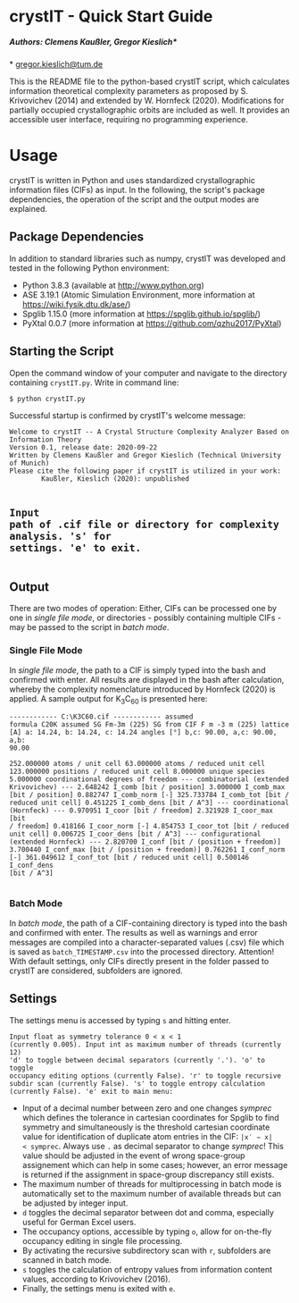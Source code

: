 <!DOCTYPE html>
<html>
	<head>
		<meta charset="utf-8">
		<meta name="viewport" content="width=device-width, initial-scale=1.0">
		<link rel="stylesheet" href="https://stackedit.io/style.css" />
	</head>
	<body class="stackedit">
		<div class="stackedit__html">
			<h1 id="crystIT">crystIT - Quick Start Guide</h1>
				<h5 id="authors-clemens-kaussler-gregor-kieslich">Authors: Clemens Kaußler, Gregor Kieslich*</h5>
				<p>* <a href="mailto:gregor.kieslich@tum.de">gregor.kieslich@tum.de</a></p>
				<p>This is the README file to the python-based crystIT script, which calculates information theoretical complexity parameters as proposed by S. Krivovichev (2014) and extended by W. Hornfeck (2020). Modifications for partially occupied crystallographic orbits are included as well. It provides an accessible user interface, requiring no programming experience.</p>
			<h1 id="usage">Usage</h1>
				<p>crystIT is written in Python and uses standardized crystallographic information files (CIFs) as input. In the following, the script's package dependencies, the operation of the script and the output modes are explained.</p>
				<h2 id="package-dependencies">Package Dependencies</h2>
					<p>In addition to standard libraries such as numpy, crystIT was developed and tested in the following Python environment:</p>
					<ul>
						<li> Python 3.8.3 (available at <a href="http://www.python.org">http://www.python.org</a>) </li>
						<li> ASE 3.19.1 (Atomic Simulation Environment, more information at <a href="https://wiki.fysik.dtu.dk/ase/">https://wiki.fysik.dtu.dk/ase/</a>)</li>
						<li> Spglib 1.15.0 (more information at <a href="https://spglib.github.io/spglib/">https://spglib.github.io/spglib/</a>)</li>
						<li> PyXtal 0.0.7 (more information at <a href="https://github.com/qzhu2017/PyXtal">https://github.com/qzhu2017/PyXtal</a>)</li>
					</ul>
				<h2 id="starting-the-script">Starting the Script</h2>
					<p>Open the command window of your computer and navigate to the directory containing <code>crystIT.py</code>. Write in command line:</p>
					<pre><code>$ python crystIT.py</code></pre>
					<p>Successful startup is confirmed by crystIT's welcome message:</p>
					<pre><code>Welcome to crystIT -- A Crystal Structure Complexity Analyzer Based on Information Theory
Version 0.1, release date: 2020-09-22
Written by Clemens Kaußler and Gregor Kieslich (Technical University of Munich)
Please cite the following paper if crystIT is utilized in your work:
		Kaußler, Kieslich (2020): unpublished

Input path of .cif file or directory for complexity analysis. 's' for settings. 'e' to exit.</code></pre>
				<h2 id="output">Output</h2>
					<p>There are two modes of operation: Either, CIFs can be processed one by one in <i>single file mode</i>, or directories - possibly containing multiple CIFs - may be passed to the script in <i>batch mode</i>.</p>
					<h3 id="single-file-mode">Single File Mode</h3>
						<p>In <i>single file mode</i>, the path to a CIF is simply typed into the bash and confirmed with enter. All results are displayed in the bash after calculation, whereby the complexity nomenclature introduced by Hornfeck (2020) is applied. A sample output for K<sub>3</sub>C<sub>60</sub> is presented here:</p>
						<pre><code>------------ C:\K3C60.cif ------------
assumed formula  C20K
assumed SG       Fm-3m (225)
SG from CIF      F m -3 m (225)
lattice [A]      a: 14.24, b: 14.24, c: 14.24
angles [°]       b,c: 90.00, a,c: 90.00, a,b: 90.00
---
252.000000       atoms / unit cell
63.000000        atoms / reduced unit cell
123.000000       positions / reduced unit cell
8.000000         unique species
5.000000         coordinational degrees of freedom
--- combinatorial (extended Krivovichev) ---
2.648242         I_comb                  [bit / position]
3.000000         I_comb_max              [bit / position]
0.882747         I_comb_norm             [-]
325.733784       I_comb_tot              [bit / reduced unit cell]
0.451225         I_comb_dens             [bit / A^3]
--- coordinational (Hornfeck) ---
0.970951         I_coor                  [bit / freedom]
2.321928         I_coor_max              [bit / freedom]
0.418166         I_coor_norm             [-]
4.854753         I_coor_tot              [bit / reduced unit cell]
0.006725         I_coor_dens             [bit / A^3]
--- configurational (extended Hornfeck) ---
2.820700         I_conf                  [bit / (position + freedom)]
3.700440         I_conf_max              [bit / (position + freedom)]
0.762261         I_conf_norm             [-]
361.049612       I_conf_tot              [bit / reduced unit cell]
0.500146         I_conf_dens             [bit / A^3]</code></pre>
					<h3 id="batch-mode">Batch Mode</h3>
						<p>In <i>batch mode</i>, the path of a CIF-containing directory is typed into the bash and confirmed with enter. The results as well as warnings and error messages are compiled into a character-separated values (.csv) file which is saved as <code>batch_TIMESTAMP.csv</code> into the processed directory. Attention! With default settings, only CIFs directly present in the folder passed to crystIT are considered, subfolders are ignored.</p>
				<h2 id="settings">Settings</h2>
					<p>The settings menu is accessed by typing <code>s</code> and hitting enter.</p>
					<pre><code>Input float as symmetry tolerance 0 < x < 1      (currently 0.005).
Input int as maximum number of threads           (currently 12)
'd' to toggle between decimal separators         (currently '.').
'o' to toggle occupancy editing options          (currently False).
'r' to toggle recursive subdir scan              (currently False).
's' to toggle entropy calculation                (currently False).
'e' exit to main menu:</code></pre>
					<ul>
						<li>Input of a decimal number between zero and one changes <i>symprec</i> which defines the tolerance in cartesian coordinates for Spglib to find symmetry and simultaneously is the threshold cartesian coordinate value for identification of duplicate atom entries in the CIF: <code>|x′ − x| &lt; symprec</code>. Always use <code>.</code> as decimal separator to change <i>symprec</i>! This value should be adjusted in the event of wrong space-group assignement which can help in some cases; however, an error message is returned if the assignment in space-group discrepancy still exists.</li>
						<li>The maximum number of threads for multiprocessing in batch mode is automatically set to the maximum number of available threads but can be adjusted by integer input.</li>
						<li><code>d</code> toggles the decimal separator between dot and comma, especially useful for German Excel users.</li>
						<li>The occupancy options, accessible by typing <code>o</code>, allow for on-the-fly occupancy editing in single file processing.</li>
						<li>By activating the recursive subdirectory scan with <code>r</code>, subfolders are scanned in batch mode.</li>
						<li><code>s</code> toggles the calculation of entropy values from information content values, according to Krivovichev (2016).</li>
						<li>Finally, the settings menu is exited with <code>e</code>.</li>
					</ul>
	</body>
</html>
